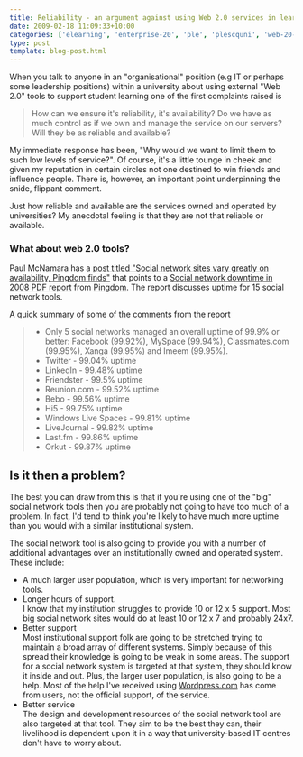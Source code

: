```yaml
---
title: Reliability - an argument against using Web 2.0 services in learning? Probably not.
date: 2009-02-18 11:09:33+10:00
categories: ['elearning', 'enterprise-20', 'ple', 'plescquni', 'web-20-course-sites']
type: post
template: blog-post.html
---
```

When you talk to anyone in an "organisational" position (e.g IT or perhaps some leadership positions) within a university about using external "Web 2.0" tools to support student learning one of the first complaints raised is

> How can we ensure it's reliability, it's availability? Do we have as much control as if we own and manage the service on our servers? Will they be as reliable and available?

My immediate response has been, "Why would we want to limit them to such low levels of service?". Of course, it's a little tounge in cheek and given my reputation in certain circles not one destined to win friends and influence people. There is, however, an important point underpinning the snide, flippant comment.

Just how reliable and available are the services owned and operated by universities? My anecdotal feeling is that they are not that reliable or available.

### What about web 2.0 tools?

Paul McNamara has a [post titled "Social network sites vary greatly on availability, Pingdom finds"](http://www.networkworld.com/community/node/38635) that points to a [Social network downtime in 2008 PDF report](http://www.pingdom.com/_img/press/pingdom_20090217_social_network_downtime_2008.pdf) from [Pingdom](https://www.pingdom.com). The report discusses uptime for 15 social network tools.

A quick summary of some of the comments from the report

> - Only 5 social networks managed an overall uptime of 99.9% or better: Facebook (99.92%), MySpace (99.94%), Classmates.com (99.95%), Xanga (99.95%) and Imeem (99.95%).
> - Twitter - 99.04% uptime
> - LinkedIn - 99.48% uptime
> - Friendster - 99.5% uptime
> - Reunion.com - 99.52% uptime
> - Bebo - 99.56% uptime
> - Hi5 - 99.75% uptime
> - Windows Live Spaces - 99.81% uptime
> - LiveJournal - 99.82% uptime
> - Last.fm - 99.86% uptime
> - Orkut - 99.87% uptime

## Is it then a problem?

The best you can draw from this is that if you're using one of the "big" social network tools then you are probably not going to have too much of a problem. In fact, I'd tend to think you're likely to have much more uptime than you would with a similar institutional system.

The social network tool is also going to provide you with a number of additional advantages over an institutionally owned and operated system. These include:

- A much larger user population, which is very important for networking tools.
- Longer hours of support.  
    I know that my institution struggles to provide 10 or 12 x 5 support. Most big social network sites would do at least 10 or 12 x 7 and probably 24x7.
- Better support  
    Most institutional support folk are going to be stretched trying to maintain a broad array of different systems. Simply because of this spread their knowledge is going to be weak in some areas. The support for a social network system is targeted at that system, they should know it inside and out. Plus, the larger user population, is also going to be a help. Most of the help I've received using [Wordpress.com](http://wordpress.com/) has come from users, not the official support, of the service.
- Better service  
    The design and development resources of the social network tool are also targeted at that tool. They aim to be the best they can, their livelihood is dependent upon it in a way that university-based IT centres don't have to worry about.